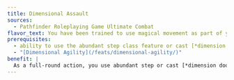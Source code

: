 ```yaml
---
title: Dimensional Assault
sources:
  - Pathfinder Roleplaying Game Ultimate Combat
flavor_text: You have been trained to use magical movement as part of your combat tactics.
prerequisites:
  - ability to use the abundant step class feature or cast [*dimension door*](/spells/dimension-door/)
  - "[Dimensional Agility](/feats/dimensional-agility/)"
benefit: |
  As a full-round action, you use abundant step or cast [*dimension door*](/spells/dimension-door/) as a special charge. Doing so allows you to teleport up to double your current speed (up to the maximum distance allowed by the spell or ability) and to make the attack normally allowed on a charge.
---
```



